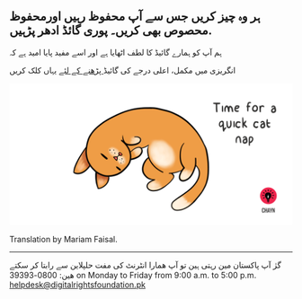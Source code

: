## ہر وہ چیز کریں جس سے آپ محفوظ رہیں اورمحفوظ محصوص بھی کریں۔ پوری گائڈ ادھر پڑہیں.

ہم آپ کو ہمارے گائیڈ کا لطف اٹھایا ہے اور اسے مفید پایا امید ہے کہ

انگریزی میں مکمل، اعلی درجے کی گائیڈ[ پڑھنے کے لئے](https://chayn.gitbooks.io/advanced-diy-privacy-for-every-woman/content/) یہاں کلک کریں 

![](assets/Cat-nap--medium.gif)

Translation    by   Mariam Faisal.

---

گرٰ آپ پاکستان مین رہتی ہین تو آپ ھمارا انٹرنٹ کی مفت حلپلاین سے رابتا کر سکتے ھین: 0800-39393 on Monday to Friday from 9:00 a.m. to 5:00 p.m. helpdesk@digitalrightsfoundation.pk
